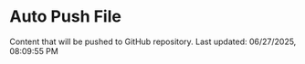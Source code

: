 # Auto Push File

Content that will be pushed to GitHub repository.
Last updated: 06/27/2025, 08:09:55 PM